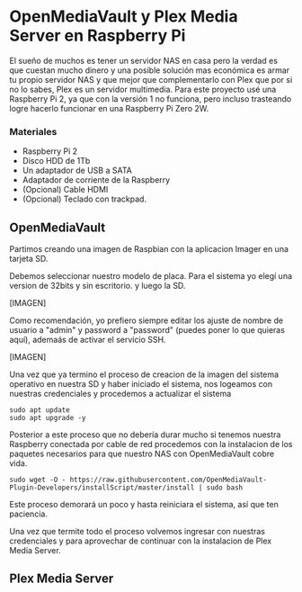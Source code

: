 # OpenMediaVault y Plex Media Server en Raspberry Pi
El sueño de muchos es tener un servidor NAS en casa pero la verdad es que cuestan mucho dinero y una posible solución mas económica es armar tu propio servidor NAS y que mejor que complementarlo con Plex que por si no lo sabes, Plex es un servidor multimedia.
Para este proyecto usé una Raspberry Pi 2, ya que con la versión 1 no funciona, pero incluso trasteando logre hacerlo funcionar en una Raspberry Pi Zero 2W.

### Materiales
- Raspberry Pi 2
- Disco HDD de 1Tb
- Un adaptador de USB a SATA
- Adaptador de corriente de la Raspberry
- (Opcional) Cable HDMI
- (Opcional) Teclado con trackpad.

## OpenMediaVault
Partimos creando una imagen de Raspbian con la aplicacion Imager en una tarjeta SD. 

Debemos seleccionar nuestro modelo de placa. Para el sistema yo elegí una version de 32bits y sin escritorio. y luego la SD.

[IMAGEN]

Como recomendación, yo prefiero siempre editar los ajuste de nombre de usuario a "admin" y password a "password" (puedes poner lo que quieras aquí), ademaás de activar el servicio SSH.

[IMAGEN]

Una vez que ya termino el proceso de creacion de la imagen del sistema operativo en nuestra SD y haber iniciado el sistema, nos logeamos con nuestras credenciales y procedemos a actualizar el sistema
```
sudo apt update
sudo apt upgrade -y
```
Posterior a este proceso que no debería durar mucho si tenemos nuestra Raspberry conectada por cable de red procedemos con la instalacion de los paquetes necesarios para que nuestro NAS con OpenMediaVault cobre vida.
```
sudo wget -O - https://raw.githubusercontent.com/OpenMediaVault-Plugin-Developers/installScript/master/install | sudo bash
```
Este proceso demorará un poco y hasta reiniciara el sistema, así que ten paciencia.

Una vez que termite todo el proceso volvemos ingresar con nuestras credenciales y para aprovechar de continuar con la instalacion de Plex Media Server.

## Plex Media Server















